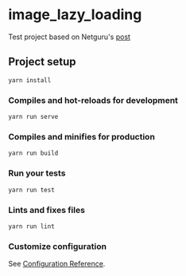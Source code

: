 # image_lazy_loading
Test project based on Netguru's [post](https://www.netguru.co/codestories/lazy-loading-images-with-vue.js-directives-andintersectionobserver)

## Project setup
```
yarn install
```

### Compiles and hot-reloads for development
```
yarn run serve
```

### Compiles and minifies for production
```
yarn run build
```

### Run your tests
```
yarn run test
```

### Lints and fixes files
```
yarn run lint
```

### Customize configuration
See [Configuration Reference](https://cli.vuejs.org/config/).
